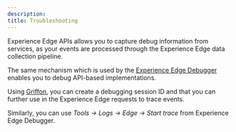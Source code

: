 ```yaml
---
description: 
title: Troubleshooting
---
```


Experience Edge APIs allows you to capture debug information from services, as your events are processed through the Experience Edge data collection pipeline.

The same mechanism which is used by the [Experience Edge Debugger](https://experienceleague.adobe.com/docs/debugger-learn/tutorials/experience-platform-debugger/introduction-to-the-experience-platform-debugger.html?lang=en) enables you to debug API-based implementations.

Using [Griffon](https://aep-sdks.gitbook.io/docs/beta/project-griffon), you can create a debugging session ID and that you can further use in the Experience Edge requests to trace events.

Similarly, you can use _Tools -> Logs -> Edge -> Start trace_ from Experience Edge Debugger.
